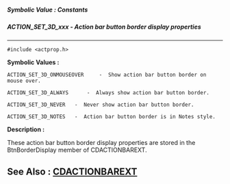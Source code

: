 ##### Symbolic Value : Constants
##### ACTION_SET_3D_xxx - Action bar button border display properties
---
```
#include <actprop.h>
```

**Symbolic Values :**

	ACTION_SET_3D_ONMOUSEOVER	  -  Show action bar button border on mouse over.

	ACTION_SET_3D_ALWAYS	  -  Always show action bar button border.

	ACTION_SET_3D_NEVER	  -  Never show action bar button border.

	ACTION_SET_3D_NOTES	  -  Action bar button border is in Notes style.


**Description :**

These action bar button border display properties are stored in the BtnBorderDisplay member of CDACTIONBAREXT.


**See Also :**
[CDACTIONBAREXT](/domino-c-api-docs/reference/Data/CDACTIONBAREXT)
---
